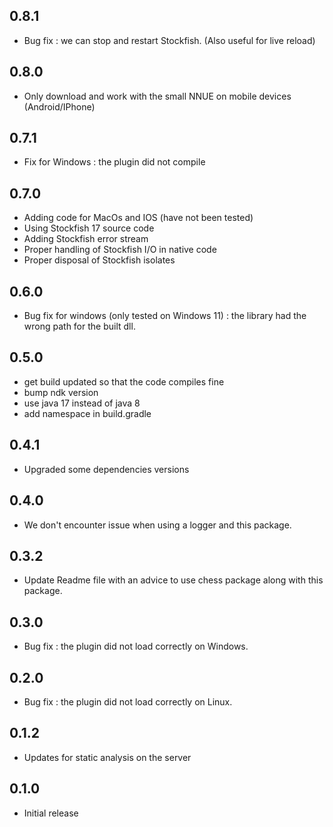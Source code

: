 ## 0.8.1

- Bug fix : we can stop and restart Stockfish. (Also useful for live reload)

## 0.8.0

- Only download and work with the small NNUE on mobile devices (Android/IPhone)

## 0.7.1

- Fix for Windows : the plugin did not compile

## 0.7.0

- Adding code for MacOs and IOS (have not been tested)
- Using Stockfish 17 source code
- Adding Stockfish error stream
- Proper handling of Stockfish I/O in native code
- Proper disposal of Stockfish isolates

## 0.6.0

- Bug fix for windows (only tested on Windows 11) : the library had the wrong path for the built dll.

## 0.5.0

- get build updated so that the code compiles fine
- bump ndk version
- use java 17 instead of java 8
- add namespace in build.gradle

## 0.4.1

- Upgraded some dependencies versions

## 0.4.0

- We don't encounter issue when using a logger and this package.

## 0.3.2

- Update Readme file with an advice to use chess package along with this package.

## 0.3.0

- Bug fix : the plugin did not load correctly on Windows.

## 0.2.0

- Bug fix : the plugin did not load correctly on Linux.

## 0.1.2

- Updates for static analysis on the server

## 0.1.0

- Initial release
